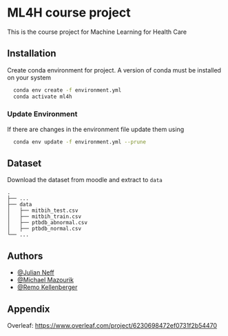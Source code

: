 
# ML4H course project

This is the course project for Machine Learning for Health Care

## Installation

Create conda environment for project. A version of conda must be installed on your system

```bash
  conda env create -f environment.yml
  conda activate ml4h
```

### Update Environment

If there are changes in the environment file update them using

```bash
  conda env update -f environment.yml --prune
```

## Dataset

Download the dataset from moodle and extract to `data`

    .
    ├── ...
    ├── data                    
    │   ├── mitbih_test.csv
    │   ├── mitbih_train.csv
    │   ├── ptbdb_abnormal.csv
    │   ├── ptbdb_normal.csv
    └── ...


## Authors

- [@Julian Neff](https://github.com/neffjulian)
- [@Michael Mazourik](https://github.com/MikeDoes)
- [@Remo Kellenberger](https://github.com/remo48)

## Appendix

Overleaf: https://www.overleaf.com/project/6230698472ef0731f2b54470
